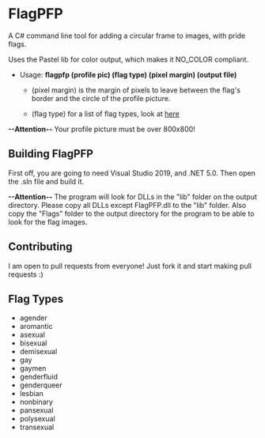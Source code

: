 # FlagPFP
A C# command line tool for adding a circular frame to images, with pride flags.

Uses the Pastel lib for color output, which makes it NO_COLOR compliant.

* Usage: __flagpfp (profile pic) (flag type) (pixel margin) (output file)__

  * (pixel margin) is the margin of pixels to leave between the flag's border and the circle of the profile picture.

  * (flag type) for a list of flag types, look at [here](#flag-types)

__--Attention--__ Your profile picture must be over 800x800!

## Building FlagPFP
First off, you are going to need Visual Studio 2019, and .NET 5.0. Then open the .sln file and build it.

__--Attention--__ The program will look for DLLs in the "lib" folder on the output directory. Please copy all DLLs except FlagPFP.dll to the "lib" folder. Also copy the "Flags" folder to the output directory for the program to be able to look for the flag images.

## Contributing
I am open to pull requests from everyone! Just fork it and start making pull requests :)

## Flag Types

* agender
* aromantic
* asexual
* bisexual
* demisexual
* gay
* gaymen
* genderfluid
* genderqueer
* lesbian
* nonbinary
* pansexual
* polysexual
* transexual
